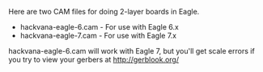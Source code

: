 Here are two CAM files for doing 2-layer boards in Eagle.

* hackvana-eagle-6.cam - For use with Eagle 6.x
* hackvana-eagle-7.cam - For use with Eagle 7.x

hackvana-eagle-6.cam will work with Eagle 7, but you'll get scale errors
if you try to view your gerbers at http://gerblook.org/
